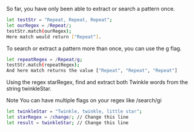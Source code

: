 So far, you have only been able to extract or search a pattern once.

```bash
let testStr = "Repeat, Repeat, Repeat";
let ourRegex = /Repeat/;
testStr.match(ourRegex);
Here match would return ["Repeat"].
```
To search or extract a pattern more than once, you can use the g flag.

```bash
let repeatRegex = /Repeat/g;
testStr.match(repeatRegex);
And here match returns the value ["Repeat", "Repeat", "Repeat"]
```
Using the regex starRegex, find and extract both Twinkle words from the string twinkleStar.

Note
You can have multiple flags on your regex like /search/gi

```bash
let twinkleStar = "Twinkle, twinkle, little star";
let starRegex = /change/; // Change this line
let result = twinkleStar; // Change this line
```
